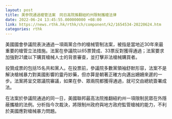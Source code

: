```yaml
---
layout: post
title: 美參院通過槍管法案　同日高院推翻紐約州限制攜槍法律
date: 2022-06-24 13:45:55.000000000 +08:00
link: https://news.rthk.hk/rthk/ch/component/k2/1654534-20220624.htm
categories: rthk
---
```


美國國會參議院表決通過一項兩黨合作的槍械管制法案，被指是當地近30年來最重要的槍管立法措施。法案在參議院以65票贊成、33票反對獲得通過；法案要求加強對21歲以下購買槍械人士的背景審查，並打擊非法槍械購買者。

投贊成票的包括15名共和黨人。在投票前，參議院多數黨領袖舒默形容，法案不是解決槍械暴力對美國影響的靈丹妙藥，但亦算是朝著正確方向邁出姍姍來遲的一步。法案將呈交眾議院審議，如果在參、眾兩院都獲得通過，就可交由總統簽署成法。

在法案於參議院通過的同一日，美國聯邦最高法院推翻紐約州一項限制民眾在外隱蔽攜槍的法例。分析指今次裁決，將限制州政府與地方政府監管槍械的能力，不利於美國應對槍械暴力問題。
